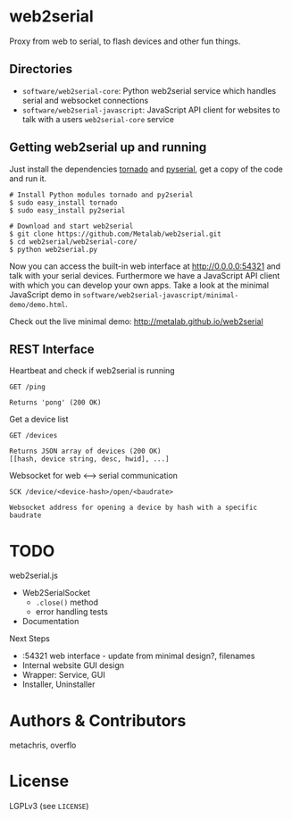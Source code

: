 web2serial
==========

Proxy from web to serial, to flash devices and other fun things.


Directories
-----------

* `software/web2serial-core`: Python web2serial service which handles serial and websocket connections
* `software/web2serial-javascript`: JavaScript API client for websites to talk with a users `web2serial-core` service


Getting web2serial up and running
---------------------------------

Just install the dependencies [tornado](https://github.com/tornadoweb/tornado) and [pyserial](http://pythonhosted.org/pyserial/), get a copy of the code and run it.

    # Install Python modules tornado and py2serial
    $ sudo easy_install tornado
    $ sudo easy_install py2serial
    
    # Download and start web2serial
    $ git clone https://github.com/Metalab/web2serial.git
    $ cd web2serial/web2serial-core/
    $ python web2serial.py

Now you can access the built-in web interface at http://0.0.0.0:54321 and talk with your serial devices. Furthermore
we have a JavaScript API client with which you can develop your own apps. Take a look at the minimal JavaScript demo 
in `software/web2serial-javascript/minimal-demo/demo.html`.

Check out the live minimal demo: http://metalab.github.io/web2serial

REST Interface
--------------

Heartbeat and check if web2serial is running

    GET /ping
    
    Returns 'pong' (200 OK)

Get a device list

    GET /devices

    Returns JSON array of devices (200 OK)    
    [[hash, device string, desc, hwid], ...]

Websocket for web <--> serial communication

    SCK /device/<device-hash>/open/<baudrate>
    
    Websocket address for opening a device by hash with a specific baudrate


TODO
====

web2serial.js
* Web2SerialSocket
  * `.close()` method
  * error handling tests
* Documentation

Next Steps
* :54321 web interface - update from minimal design?, filenames
* Internal website GUI design
* Wrapper: Service, GUI
* Installer, Uninstaller


Authors & Contributors
======================

metachris, overflo


License
=======

LGPLv3 (see `LICENSE`)
